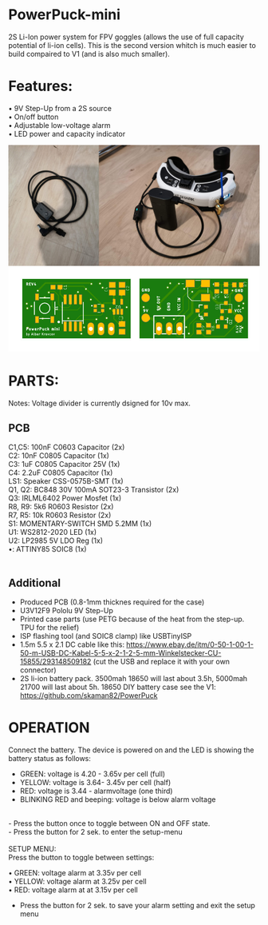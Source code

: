 # PowerPuck-mini
2S Li-Ion power system for FPV goggles (allows the use of full capacity potential of li-ion cells). This is the second version whitch is much easier to build compaired to V1 (and is also much smaller).

# Features:
• 9V Step-Up from a 2S source <br>
• On/off button<br>
• Adjustable low-voltage alarm<br>
• LED power and capacity indicator<br>

<img src="https://raw.githubusercontent.com/skaman82/PowerPuck-mini/master/img/PP.jpg"/>
<img src="https://raw.githubusercontent.com/skaman82/PowerPuck-mini/master/img/pcbs.jpg"/>


# PARTS:
Notes: Voltage divider is currently dsigned for 10v max. <br>

## PCB
C1,C5: 		100nF C0603 Capacitor (2x)<br>
C2: 		10nF C0805 Capacitor (1x)<br>
C3: 		1uF C0805 Capacitor 25V (1x)<br>
C4: 		2.2uF C0805 Capacitor (1x)<br>
LS1: 		Speaker CSS-0575B-SMT (1x)<br>
Q1, Q2:		BC848 30V 100mA SOT23-3 Transistor (2x)<br>
Q3: 		IRLML6402 Power Mosfet (1x)<br>
R8, R9:	  5k6 R0603 Resistor (2x)<br>
R7, R5: 		10k R0603 Resistor (2x)<br>
S1: 		MOMENTARY-SWITCH SMD 5.2MM (1x)<br>
U1: 		WS2812-2020 LED (1x)<br>
U2: 		LP2985 5V LDO Reg (1x)<br>
•: 		ATTINY85 SOIC8 (1x)<br><br>

## Additional
+ Produced PCB (0.8-1mm thicknes required for the case)<br>
+ U3V12F9		Pololu 9V Step-Up<br>
+ Printed case parts (use PETG because of the heat from the step-up. TPU for the relief)<br>
+ ISP flashing tool (and SOIC8 clamp) like USBTinyISP<br>
+ 1.5m 5.5 x 2.1 DC cable like this: https://www.ebay.de/itm/0-50-1-00-1-50-m-USB-DC-Kabel-5-5-x-2-1-2-5-mm-Winkelstecker-CU-15855/293148509182 (cut the USB and replace it with your own connector)<br>
+ 2S li-ion battery pack. 3500mah 18650 will last about 3.5h, 5000mah 21700 will last about 5h. 18650 DIY battery case see the V1: https://github.com/skaman82/PowerPuck<br>


# OPERATION
Connect the battery. The device is powered on and the LED is showing the battery status as follows: <br>
+ GREEN: voltage is 4.20 - 3.65v per cell (full)<br>
+ YELLOW: voltage is 3.64- 3.45v per cell (half)<br>
+ RED: voltage is 3.44 - alarmvoltage (one third)<br>
+ BLINKING RED and beeping: voltage is below alarm voltage<br>
<br>
- Press the button once to toggle between ON and OFF state.<br>
- Press the button for 2 sek. to enter the setup-menu<br>
<br>
SETUP MENU:<br>
Press the button to toggle between settings:<br>

• GREEN: voltage alarm at 3.35v per cell<br>
• YELLOW: voltage alarm at 3.25v per cell<br>
• RED: voltage alarm at at 3.15v per cell<br>
- Press the button for 2 sek. to save your alarm setting and exit the setup menu <br>
